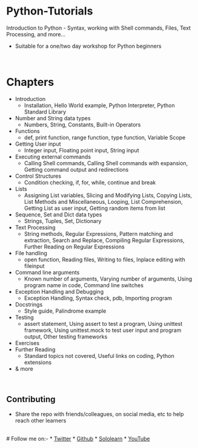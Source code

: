 # <a name="python-basics"></a>Python-Tutorials

Introduction to Python - Syntax, working with Shell commands, Files, Text Processing, and more...

* Suitable for a one/two day workshop for Python beginners

<br>

# <a name="chapters"></a>Chapters

* Introduction
    * Installation, Hello World example, Python Interpreter, Python Standard Library
* Number and String data types
    * Numbers, String, Constants, Built-in Operators
* Functions
    * def, print function, range function, type function, Variable Scope
* Getting User input
    * Integer input, Floating point input, String input
* Executing external commands
    * Calling Shell commands, Calling Shell commands with expansion, Getting command output and redirections
* Control Structures
    * Condition checking, if, for, while, continue and break
* Lists
    * Assigning List variables, Slicing and Modifying Lists, Copying Lists, List Methods and Miscellaneous, Looping, List Comprehension, Getting List as user input, Getting random items from list
* Sequence, Set and Dict data types
    * Strings, Tuples, Set, Dictionary
* Text Processing
    * String methods, Regular Expressions, Pattern matching and extraction, Search and Replace, Compiling Regular Expressions, Further Reading on Regular Expressions
* File handling
    * open function, Reading files, Writing to files, Inplace editing with fileinput
* Command line arguments
    * Known number of arguments, Varying number of arguments, Using program name in code, Command line switches
* Exception Handling and Debugging
    * Exception Handling, Syntax check, pdb, Importing program
* Docstrings
    * Style guide, Palindrome example
* Testing
    * assert statement, Using assert to test a program, Using unittest framework, Using unittest.mock to test user input and program output, Other testing frameworks
* Exercises
* Further Reading
    * Standard topics not covered, Useful links on coding, Python extensions
* & more
<br>

## <a name="contributing"></a>Contributing

* Share the repo with friends/colleagues, on social media, etc to help reach other learners

<br>
# Follow me on:-
* <a href="https://twitter.com/PulkitS25464056" >Twitter</a>
* <a href="https://github.com/Pulkit0076" >Github<a>
* <a href="https://www.sololearn.com/Profile/19161584" >Sololearn</a>
* <a href="https://www.youtube.com/channel/UCWvqpm9sTcjgXLkp5Ylro-A/ ?sub_confirmation=1" >YouTube</a>
